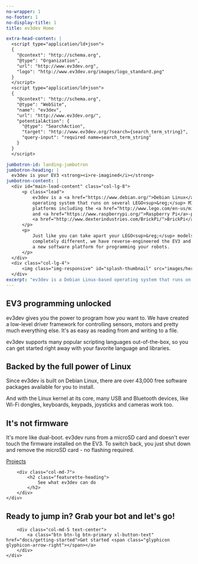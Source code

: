 ```yaml
---
no-wrapper: 1
no-footer: 1
no-display-title: 1
title: ev3dev Home

extra-head-content: |
  <script type="application/ld+json">
  {
    "@context": "http://schema.org",
    "@type": "Organization",
    "url": "http://www.ev3dev.org",
    "logo": "http://www.ev3dev.org/images/logo_standard.png"
  }
  </script>
  <script type="application/ld+json">
  {
    "@context": "http://schema.org",
    "@type": "WebSite",
    "name": "ev3dev",
    "url": "http://www.ev3dev.org/",
    "potentialAction": {
      "@type": "SearchAction",
      "target": "http://www.ev3dev.org/?search={search_term_string}",
      "query-input": "required name=search_term_string"
    }
  }
  </script>

jumbotron-id: landing-jumbotron
jumbotron-heading: |
  ev3dev is your EV3 <strong><i>re-imagined</i></strong>
jumbotron-content: |
  <div id="main-lead-content" class="col-lg-8">
      <p class="lead">
          ev3dev is a <a href="https://www.debian.org/">Debian Linux</a>-based
          operating system that runs on several LEGO<sup>&reg;</sup> MINDSTORMS compatible
          platforms including the <a href="http://www.lego.com/en-us/mindstorms/products/mindstorms-ev3-31313">LEGO<sup>&reg;</sup> MINDSTORMS EV3</a>
          and <a href="https://www.raspberrypi.org/">Raspberry Pi</a>-powered
          <a href="http://www.dexterindustries.com/BrickPi/">BrickPi</a>.
      </p>
      <p>
          Just like you can take apart your LEGO<sup>&reg;</sup> models and build something
          completely different, we have reverse-engineered the EV3 and created
          a new software platform for programming your robots.
      </p>
  </div>
  <div class="col-lg-4">
      <img class="img-responsive" id="splash-thumbnail" src="images/hero-ev3-image.png" alt="ev3dev on an ev3" />
  </div>
excerpt: "ev3dev is a Debian Linux-based operating system that runs on several LEGO MINDSTORMS compatible platforms including the LEGO MINDSTORMS EV3 and Raspberry Pi-powered BrickPi."
---
```

<div class="container">

<div class="row">
<div class="col-lg-4" markdown="1">

## <span class="glyphicon glyphicon-console heading-icon"></span> EV3 programming unlocked

ev3dev gives you the power to program how <i>you</i> want to. We have created
a low-level driver framework for controlling sensors, motors and pretty much
everything else. It's as easy as reading from and writing to a file.

ev3dev supports many popular scripting languages out-of-the-box, so you can
get started right away with your favorite language and libraries.

</div>
<div class="col-lg-4" markdown="1">

## <i class="fa fa-linux"></i> Backed by the full power of Linux

Since ev3dev is built on Debian Linux, there are over 43,000 free 
software packages available for you to install.

And with the Linux kernel at its core, many USB and Bluetooth devices, like
Wi-Fi dongles, keyboards, keypads, joysticks and cameras work too.

</div>
<div class="col-lg-4" markdown="1">

## <span class="glyphicon glyphicon-save heading-icon"></span> It's not firmware

It's more like dual-boot. ev3dev runs from a microSD card and doesn't ever
touch the firmware installed on the EV3. To switch back, you just shut down
and remove the microSD card - no flashing required.

</div>
</div>

</div>

<div class="projects-featurette">
    <div class="container featurette projects-featurette-content">
        <div class="col-md-5 text-center">
            <a class="btn btn-lg btn-primary xl-button-text" href="projects">Projects <span class="glyphicon glyphicon-arrow-right"></span></a>
        </div>

        <div class="col-md-7">
            <h2 class="featurette-heading">
                See what ev3dev can do
            </h2>
        </div>
    </div>
</div>

<div class="container">
    <div class="row featurette">
        <div class="col-md-7">
            <h2 class="featurette-heading">
                Ready to jump in?
                <span class="text-muted">Grab your bot and let's go!</span>
            </h2>
        </div>

        <div class="col-md-5 text-center">
            <a class="btn btn-lg btn-primary xl-button-text" href="docs/getting-started">Get started <span class="glyphicon glyphicon-arrow-right"></span></a>
        </div>
    </div>
</div>
